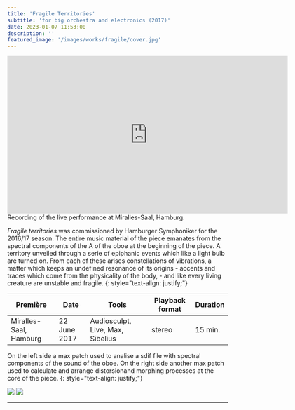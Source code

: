 ```yaml
---
title: 'Fragile Territories'
subtitle: 'for big orchestra and electronics (2017)'
date: 2023-01-07 11:53:00
description: ''
featured_image: '/images/works/fragile/cover.jpg'
---
```



<iframe src="https://player.vimeo.com/video/690581834" width="640" height="360" frameborder="0" allowfullscreen></iframe>
Recording of the live performance at Miralles-Saal, Hamburg.


_Fragile territories_ was commissioned by Hamburger Symphoniker for the 2016/17 season.
The entire music material of the piece emanates from the spectral components of the A of the oboe at the beginning of the piece. 
A territory unveiled through a serie of epiphanic events which like a light bulb are turned on. From each of these arises constellations of vibrations, a matter which keeps an undefined resonance of its origins - accents and traces which come from the physicality of the body, - and like every living creature are unstable and fragile.
{: style="text-align: justify;"}

| Première                 | Date           | Tools                              | Playback format       | Duration   |
|--------------------------|----------------|------------------------------------|-----------------------|------------|
| Miralles-Saal, Hamburg   | 22 June 2017   | Audiosculpt, Live, Max, Sibelius   | stereo                | 15 min.    |



On the left side a max patch used to analise a sdif file with spectral components of the sound of the oboe.
On the right side another max patch used to calculate and arrange distorsionand morphing processes at the core of the piece.
{: style="text-align: justify;"}

<div class="gallery" data-columns="3">
	<img src="{{site.baseurl}}/images/works/fragile/snippet-1.jpg">
	<img src="{{site.baseurl}}/images/works/fragile/snippet-2.jpg">
</div>

---